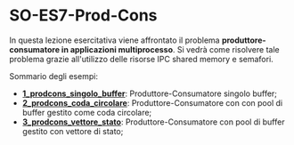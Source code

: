 # SO-ES7-Prod-Cons

In questa lezione esercitativa viene affrontato il problema **produttore-consumatore in applicazioni multiprocesso**. Si vedrà come risolvere tale problema grazie all'utilizzo delle risorse IPC shared memory e semafori.

Sommario degli esempi:

- [**1_prodcons_singolo_buffer**](https://github.com/SO-unina/esercitazioni/tree/main/SO-ES7-1_Prod-Cons/1_prodcons_singolo_buffer): Produttore-Consumatore singolo buffer;
- [**2_prodcons_coda_circolare**](https://github.com/SO-unina/esercitazioni/tree/main/SO-ES7-1_Prod-Cons/2_prodcons_coda_circolare): Produttore-Consumatore con con pool di buffer gestito come coda circolare;
- [**3_prodcons_vettore_stato**](https://github.com/SO-unina/esercitazioni/tree/main/SO-ES7-1_Prod-Cons/3_prodcons_vettore_stato): Produttore-Consumatore con pool di buffer gestito con vettore di stato;

